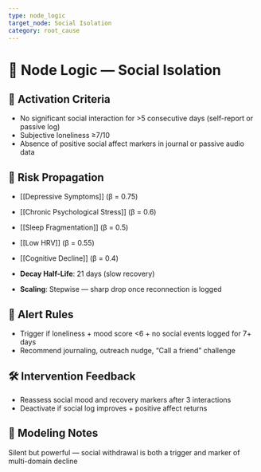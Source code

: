 ```yaml
---
type: node_logic
target_node: Social Isolation
category: root_cause
---
```


# 🧠 Node Logic — Social Isolation

## 🔑 Activation Criteria
- No significant social interaction for >5 consecutive days (self-report or passive log)
- Subjective loneliness ≥7/10
- Absence of positive social affect markers in journal or passive audio data

## 🔁 Risk Propagation
- [[Depressive Symptoms]] (β = 0.75)
- [[Chronic Psychological Stress]] (β = 0.6)
- [[Sleep Fragmentation]] (β = 0.5)
- [[Low HRV]] (β = 0.55)
- [[Cognitive Decline]] (β = 0.4)

- **Decay Half-Life**: 21 days (slow recovery)
- **Scaling**: Stepwise — sharp drop once reconnection is logged

## 🚨 Alert Rules
- Trigger if loneliness + mood score <6 + no social events logged for 7+ days
- Recommend journaling, outreach nudge, “Call a friend” challenge

## 🛠 Intervention Feedback
- Reassess social mood and recovery markers after 3 interactions
- Deactivate if social log improves + positive affect returns

## 🧠 Modeling Notes
Silent but powerful — social withdrawal is both a trigger and marker of multi-domain decline
